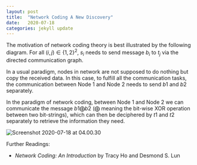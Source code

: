 ```yaml
---
layout: post
title:  "Network Coding A New Discovery"
date:   2020-07-18
categories: jekyll update
---
```



The motivation of network coding theory is best illustrated by the following diagram. For all $(i,j)\in\{1,2\}^2$, $s_i$ needs to send message $b_i$ to $t_j$ via the directed communication graph. 

In a usual paradigm, nodes in network are not supposed to do nothing but copy the received data. In this case, to fulfill all the communication tasks, the communication between Node $1$ and Node $2$ needs to send $b1$ and $b2$ separately.

In the paradigm of network coding, between Node $1$ and Node $2$ we can communicate the message $b1\bigoplus b2$ ($\bigoplus$ meaning the bit-wise XOR operation between two bit-strings), which can then be deciphered by $t1$ and $t2$ separately to retrieve the information they need. 



![Screenshot 2020-07-18 at 04.00.30](/Users/Datoclement1/Documents/Datoclement_github_io/Datoclement.github.io/_posts/_resources/Butterfly-Network.png)



Further Readings:

* *Network Coding: An Introduction* by Tracy Ho and Desmond S. Lun